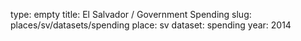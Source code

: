 type: empty
title: El Salvador / Government Spending
slug: places/sv/datasets/spending
place: sv
dataset: spending
year: 2014
